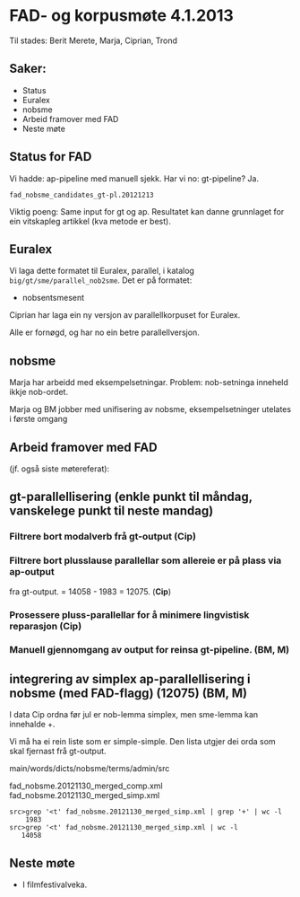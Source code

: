 # FAD- og korpusmøte 4.1.2013

Til stades: Berit Merete, Marja, Ciprian, Trond

## Saker:

- Status
- Euralex
- nobsme
- Arbeid framover med FAD
- Neste møte

## Status for FAD

Vi hadde: ap-pipeline med manuell sjekk.
Har vi no: gt-pipeline? Ja.

`fad_nobsme_candidates_gt-pl.20121213`

Viktig poeng: Same input for gt og ap. Resultatet kan danne
grunnlaget for ein vitskapleg artikkel (kva metode er best).

## Euralex

Vi laga dette formatet til Euralex, parallel, i katalog
`big/gt/sme/parallel_nob2sme`. Det er på formatet:

- nobsent<tab>smesent

Ciprian har laga ein ny versjon av parallellkorpuset for Euralex.

Alle er fornøgd, og har no ein betre parallellversjon.

## nobsme

Marja har arbeidd med eksempelsetningar. Problem:
nob-setninga inneheld ikkje nob-ordet.

Marja og BM jobber med unifisering av nobsme, eksempelsetninger utelates i første omgang

## Arbeid framover med FAD

(jf. også siste møtereferat):

## gt-parallellisering (enkle punkt til måndag, vanskelege punkt til neste mandag)

### Filtrere bort modalverb frå gt-output (**Cip**)

### Filtrere bort plusslause parallellar som allereie er på plass via ap-output

fra gt-output. = 14058 - 1983 = 12075. (**Cip**)

### Prosessere pluss-parallellar for å minimere lingvistisk reparasjon (**Cip**)

### Manuell gjennomgang av output for reinsa gt-pipeline. (**BM, M**)

## integrering av simplex ap-parallellisering i nobsme (med FAD-flagg) (12075) (**BM, M**)

I data Cip ordna før jul er nob-lemma simplex, men sme-lemma kan innehalde +.

Vi må ha ei rein liste som er simple-simple.
Den lista utgjer dei orda som skal fjernast frå gt-output.

main/words/dicts/nobsme/terms/admin/src

fad_nobsme.20121130_merged_comp.xml fad_nobsme.20121130_merged_simp.xml

```
src>grep '<t' fad_nobsme.20121130_merged_simp.xml | grep '+' | wc -l
    1983
src>grep '<t' fad_nobsme.20121130_merged_simp.xml | wc -l
   14058
```

## Neste møte

- I filmfestivalveka.
